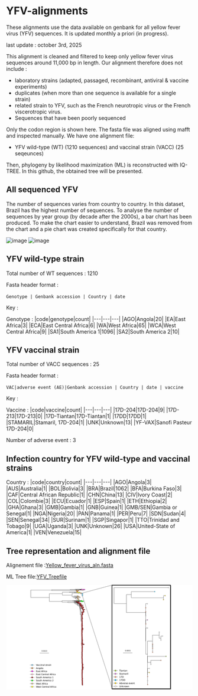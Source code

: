 # YFV-alignments
These alignments use the data available on genbank for all yellow fever virus (YFV) sequences. It is updated monthly a priori (in progress).

last update : october 3rd, 2025 

This alignment is cleaned and filtered to keep only yellow fever virus sequences around 11,000 bp in length. Our alignment therefore does not include :
* laboratory strains (adapted, passaged, recombinant, antiviral & vaccine experiments)
* duplicates (when more than one sequence is available for a single strain)
* related strain to YFV, such as the French neurotropic virus or the French viscerotropic virus.
* Sequences that have been poorly sequenced

Only the codon region is shown here. The fasta file was aligned using mafft and inspected manually. We have one alignment file:
* YFV wild-type (WT) (1210 sequences) and vaccinal strain (VACC) (25 seqeunces)

Then, phylogeny by likelihood maximization (ML) is reconstructed with IQ-TREE. In this github, the obtained tree will be presented. 

## All sequenced YFV 
The number of sequences varies from country to country. In this dataset, Brazil has the highest number of sequences. To analyse the number of sequences by year group (by decade after the 2000s), a bar chart has been produced. To make the chart easier to understand, Brazil was removed from the chart and a pie chart was created specifically for that country.

![image]()
![image]()

## YFV wild-type strain
 Total number of WT sequences : 1210

Fasta header format : 

`Genotype | Genbank accession | Country | date`

Key :

Genotype :
|code|genotype|count|
|---|---|---|
|AGO|Angola|20|
|EA|East Africa|3|
|ECA|East Central Africa|6|
|WA|West Africa|65|
|WCA|West Central Africa|9|
|SA1|South America 1|1096|
|SA2|South America 2|10|

## YFV vaccinal strain
Total number of VACC sequences : 25

Fasta header format : 

`VAC|adverse event (AE)|Genbank accession | Country | date | vaccine `

Key :

Vaccine :
|code|vaccine|count|
|---|---|---|
|17D-204|17D-204|9|
|17D-213|17D-213|0|
|17D-Tiantan|17D-Tiantan|1|
|17DD|17DD|1|
|STAMARIL|Stamaril, 17D-204|1|
|UNK|Unknown|13|
|YF-VAX|Sanofi Pasteur 17D-204|0|

Number of adverse event : 3

## Infection country for YFV wild-type and vaccinal strains
Country :
|code|country|count|
|---|---|---|
|AGO|Angola|3|
|AUS|Australia|1|
|BOL|Bolivia|3|
|BRA|Brazil|1062|
|BFA|Burkina Faso|3|
|CAF|Central African Republic|1|
|CHN|China|13|
|CIV|Ivory Coast|2|
|COL|Colombie|3|
|ECU|Ecuador|1|
|ESP|Spain|1|
|ETH|Ethiopia|2|
|GHA|Ghana|3|
|GMB|Gambia|1|
|GNB|Guinea|1|
|GMB/SEN|Gambia or Senegal|1|
|NGA|Nigeria|20|
|PAN|Panama|1|
|PER|Peru|7|
|SDN|Sudan|4|
|SEN|Senegal|34|
|SUR|Surinam|1|
|SGP|Singapor|1|
|TTO|Trinidad and Tobago|9|
|UGA|Uganda|3|
|UNK|Unknown|26|
|USA|United-State of America|1|
|VEN|Venezuela|15|

## Tree representation and alignment file
Alignement file :[Yellow_fever_virus_aln.fasta]()

ML Tree file:[YFV_Treefile]()

![image](https://github.com/Snseli/YFV-alignments/blob/main/PNG/TREE_and_SUBTREE_MAJoct-2025_YFV.PNG)

